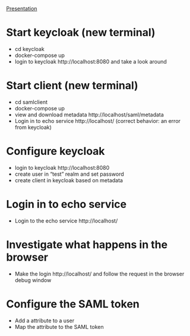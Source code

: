 [Presentation](https://docs.google.com/presentation/d/1w0_JtuYWLCRMRbAeKfEjNg0T99PUhgCCa6q9lQOwbZ4/edit?usp=sharing)

# Start keycloak (new terminal) 
* cd keycloak
* docker-compose up
* login to keycloak http://localhost:8080 and take a look around
# Start client (new terminal)
* cd samlclient
* docker-compose up
* view and download metadata http://localhost/saml/metadata
* Login in to echo service http://localhost/ (correct behavior: an error from keycloak)
# Configure keycloak
* login to keycloak http://localhost:8080
* create user in “test” realm and set password
* create client in keycloak based on metadata
# Login in to echo service 
* Login to the echo service http://localhost/
# Investigate what happens in the browser
* Make the login http://localhost/ and follow the request in the browser debug window
# Configure the SAML token
* Add a attribute to a user
* Map the attribute to the SAML token

